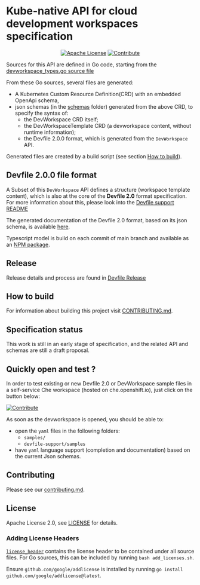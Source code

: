 # Kube-native API for cloud development workspaces specification

<div id="header" align="center">

[![Apache License](https://img.shields.io/badge/license-Apache-brightgreen.svg)](LICENSE)
[![Contribute](https://img.shields.io/badge/developer-workspace-525C86?logo=eclipse-che&labelColor=FDB940)](https://workspaces.openshift.com/f?url=https://github.com/devfile/api)

</div>

Sources for this API are defined in Go code, starting from the
[devworkspace_types.go source file](pkg/apis/workspaces/v1alpha2/devworkspace_types.go)

From these Go sources, several files are generated:

- A Kubernetes Custom Resource Definition(CRD) with an embedded OpenApi schema,
- json schemas (in the [schemas](schemas) folder) generated from the above CRD, to specify the syntax of:
  - the DevWorkspace CRD itself;
  - the DevWorkspaceTemplate CRD (a devworkspace content, without runtime information);
  - the Devfile 2.0.0 format, which is generated from the `DevWorkspace` API.

Generated files are created by a build script (see section [How to build](#how-to-build)).

## Devfile 2.0.0 file format

A Subset of this `DevWorkspace` API defines a structure (workspace template content), which is also at the core of the **Devfile 2.0** format specification.
For more information about this, please look into the [Devfile support README](https://github.com/devfile/registry-support/blob/main/README.md)

The generated documentation of the Devfile 2.0 format, based on its json schema, is available [here](https://devfile.github.io).

Typescript model is build on each commit of main branch and available as an [NPM package](https://www.npmjs.com/package/@devfile/api).

## Release

Release details and process are found in [Devfile Release](RELEASE.md)

## How to build

For information about building this project visit [CONTRIBUTING.md](./CONTRIBUTING.md#building).

## Specification status

This work is still in an early stage of specification, and the related API and schemas are still a draft proposal.

## Quickly open and test ?

In order to test existing or new Devfile 2.0 or DevWorkspace sample files in a self-service Che workspace (hosted on che.openshift.io), just click on the button below:

[![Contribute](https://img.shields.io/badge/developer-workspace-525C86?logo=eclipse-che&labelColor=FDB940)](https://workspaces.openshift.com/f?url=https://github.com/devfile/api)

As soon as the devworkspace is opened, you should be able to:

- open the `yaml` files in the following folders:
  - `samples/`
  - `devfile-support/samples`
- have `yaml` language support (completion and documentation) based on the current Json schemas.

## Contributing

Please see our [contributing.md](./CONTRIBUTING.md).

## License

Apache License 2.0, see [LICENSE](./LICENSE) for details.

### Adding License Headers

[`license_header`](./license_header.txt) contains the license header to be contained under all source files. For Go sources, this can be included by running `bash add_licenses.sh`.

Ensure `github.com/google/addlicense` is installed by running `go install github.com/google/addlicense@latest`.
